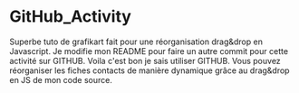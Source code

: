 # GitHub_Activity
Superbe tuto de grafikart fait pour une réorganisation drag&drop en Javascript.
Je modifie mon README pour faire un autre commit pour cette activité sur GITHUB.
Voila c'est bon je sais utiliser GITHUB.
Vous pouvez réorganiser les fiches contacts de manière dynamique grâce au drag&drop en JS de mon code source.
